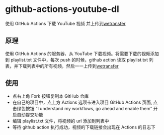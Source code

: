 # github-actions-youtube-dl

使用 GitHub Actions 下载 YouTube 视频 并上传到[wetransfer](https://wetransfer.com/)

## 原理

使用 GitHub Actions 的服务器，从 YouTube 下载视频。将需要下载的视频添加到 playlist.txt 文件中，每次 push 的时候，github
action 读取 playlist.txt 列表，并下载列表中的所有视频，然后一一上传到[wetransfer](https://wetransfer.com/)

## 使用
- 点右上角 Fork 按钮复制本 GitHub 仓库
- 在自己的项目中，点上方 Actions 选项卡进入项目 GitHub Actions 页面, 点击绿色按钮 “I understand my workflows, go ahead and enable them” 开启自动提交功能
- 编辑 playlist.txt 文件，将视频的 url 添加到列表中
- 等待 github action 执行成功，视频的下载链接会出现在 Actions 的日志下